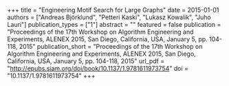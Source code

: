 +++
title = "Engineering Motif Search for Large Graphs"
date = 2015-01-01
authors = ["Andreas Björklund", "Petteri Kaski", "Lukasz Kowalik", "Juho Lauri"]
publication_types = ["1"]
abstract = ""
featured = false
publication = "Proceedings of the 17th Workshop on Algorithm Engineering and Experiments, ALENEX 2015, San Diego, California, USA, January 5, pp. 104-118, 2015"
publication_short = "Proceedings of the 17th Workshop on Algorithm Engineering and Experiments, ALENEX 2015, San Diego, California, USA, January 5, pp. 104-118, 2015"
url_pdf = "http://epubs.siam.org/doi/book/10.1137/1.9781611973754"
doi = "10.1137/1.9781611973754"
+++

